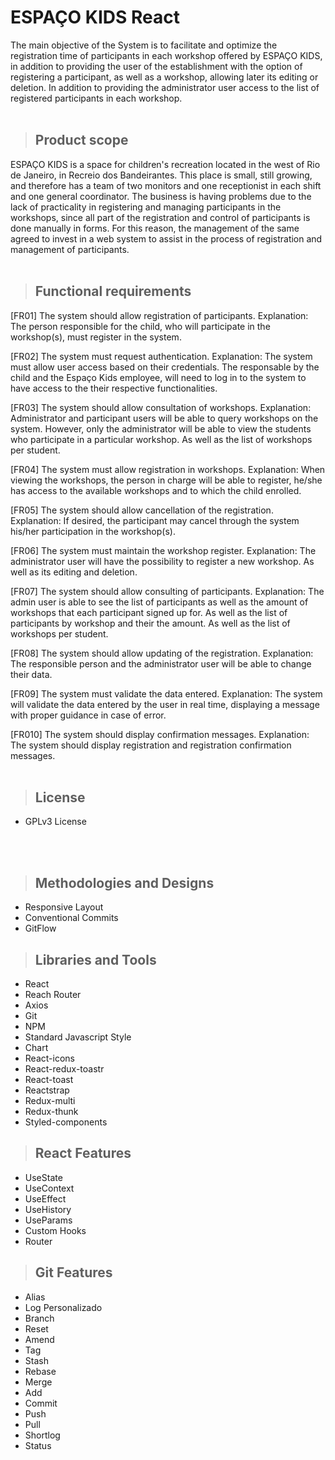 # **ESPAÇO KIDS React**
The main objective of the System is to facilitate and optimize the registration time of participants in each workshop offered by ESPAÇO KIDS, in addition to providing the user of the establishment with the option of registering a participant, as well as a workshop, allowing later its editing or deletion. In addition to providing the administrator user access to the list of registered participants in each workshop.
<br/>
<br/>

> ## Product scope
ESPAÇO KIDS is a space for children's recreation located in the west of Rio de Janeiro, in Recreio dos Bandeirantes. This place is small, still growing, and therefore has a team of two monitors and one receptionist in each shift and one general coordinator.
The business is having problems due to the lack of practicality in registering and managing participants in the workshops, since all part of the registration and control of participants is done manually in forms. For this reason, the management of the same agreed to invest in a web system to assist in the process of registration and management of participants.
<br/>
<br/>

> ## Functional requirements
[FR01] The system should allow registration of participants. Explanation: The person responsible for the child, who will participate in the workshop(s), must register in the
system.

[FR02] The system must request authentication. Explanation: The system must allow user access based on their credentials. The responsable
by the child and the Espaço Kids employee, will need to log in to the system to have access to the
their respective functionalities.

[FR03] The system should allow consultation of workshops. Explanation: Administrator and participant users will be able to query workshops on the system.
However, only the administrator will be able to view the students who participate in a particular workshop.
As well as the list of workshops per student.

[FR04] The system must allow registration in workshops. Explanation: When viewing the workshops, the person in charge will be able to register, he/she has access to the
available workshops and to which the child enrolled.

[FR05] The system should allow cancellation of the registration. Explanation: If desired, the participant may cancel through the system his/her participation in the
workshop(s).

[FR06] The system must maintain the workshop register. Explanation: The administrator user will have the possibility to register a new workshop.
As well as its editing and deletion.

[FR07] The system should allow consulting of participants. Explanation: The admin user is able to see the list of participants as well as the amount of
workshops that each participant signed up for. As well as the list of participants by workshop and their
the amount. As well as the list of workshops per student.

[FR08] The system should allow updating of the registration. Explanation: The responsible person and the administrator user will be able to change their data.

[FR09] The system must validate the data entered. Explanation: The system will validate the data entered by the user in real time, displaying a message
with proper guidance in case of error.

[FR010] The system should display confirmation messages. Explanation: The system should display registration and registration confirmation messages.
<br/>
<br/>

> ## License
- GPLv3 License
<br/>
<br/>

> ## Methodologies and Designs

* Responsive Layout
* Conventional Commits
* GitFlow

> ## Libraries and Tools

* React
* Reach Router
* Axios
* Git
* NPM
* Standard Javascript Style
* Chart
* React-icons
* React-redux-toastr
* React-toast
* Reactstrap
* Redux-multi
* Redux-thunk
* Styled-components

> ## React Features

* UseState
* UseContext
* UseEffect
* UseHistory
* UseParams
* Custom Hooks
* Router

> ## Git Features

* Alias
* Log Personalizado
* Branch
* Reset
* Amend
* Tag
* Stash
* Rebase
* Merge
* Add
* Commit
* Push
* Pull
* Shortlog
* Status